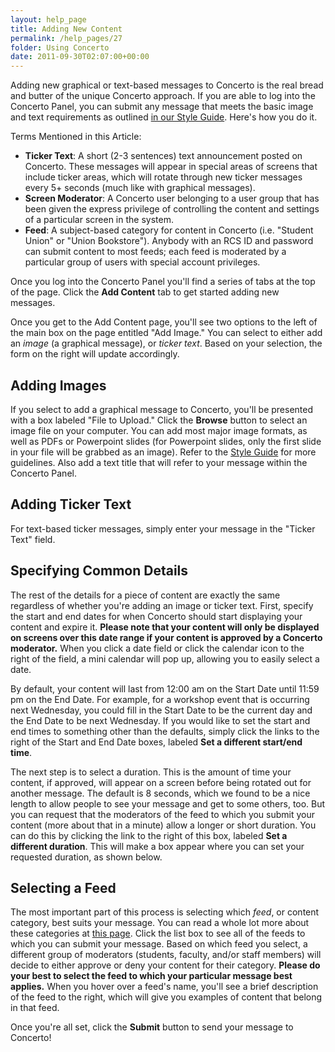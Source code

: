 ```yaml
---
layout: help_page
title: Adding New Content
permalink: /help_pages/27
folder: Using Concerto
date: 2011-09-30T02:07:00+00:00
---
```


Adding new graphical or text-based messages to Concerto is the real bread and butter of the unique Concerto approach. If you are able to log into the Concerto Panel, you can submit any message that meets the basic image and text requirements as outlined [in our Style Guide](/help_pages/1). Here's how you do it.

Terms Mentioned in this Article:

*   **Ticker Text**: A short (2-3 sentences) text announcement posted on Concerto. These messages will appear in special areas of screens that include ticker areas, which will rotate through new ticker messages every 5+ seconds (much like with graphical messages).
*   **Screen Moderator**: A Concerto user belonging to a user group that has been given the express privilege of controlling the content and settings of a particular screen in the system.
*   **Feed**: A subject-based category for content in Concerto (i.e. "Student Union" or "Union Bookstore"). Anybody with an RCS ID and password can submit content to most feeds; each feed is moderated by a particular group of users with special account privileges.

Once you log into the Concerto Panel you'll find a series of tabs at the top of the page. Click the **Add Content** tab to get started adding new messages.

Once you get to the Add Content page, you'll see two options to the left of the main box on the page entitled "Add Image." You can select to either add an _image_ (a graphical message), or _ticker text_. Based on your selection, the form on the right will update accordingly.

## Adding Images

If you select to add a graphical message to Concerto, you'll be presented with a box labeled "File to Upload." Click the **Browse** button to select an image file on your computer. You can add most major image formats, as well as PDFs or Powerpoint slides (for Powerpoint slides, only the first slide in your file will be grabbed as an image). Refer to the [Style Guide](/help_pages/1) for more guidelines. Also add a text title that will refer to your message within the Concerto Panel.

## Adding Ticker Text

For text-based ticker messages, simply enter your message in the "Ticker Text" field.

## Specifying Common Details

The rest of the details for a piece of content are exactly the same regardless of whether you're adding an image or ticker text. First, specify the start and end dates for when Concerto should start displaying your content and expire it. **Please note that your content will only be displayed on screens over this date range if your content is approved by a Concerto moderator.** When you click a date field or click the calendar icon to the right of the field, a mini calendar will pop up, allowing you to easily select a date.

By default, your content will last from 12:00 am on the Start Date until 11:59 pm on the End Date. For example, for a workshop event that is occurring next Wednesday, you could fill in the Start Date to be the current day and the End Date to be next Wednesday. If you would like to set the start and end times to something other than the defaults, simply click the links to the right of the Start and End Date boxes, labeled **Set a different start/end time**.

The next step is to select a duration. This is the amount of time your content, if approved, will appear on a screen before being rotated out for another message. The default is 8 seconds, which we found to be a nice length to allow people to see your message and get to some others, too. But you can request that the moderators of the feed to which you submit your content (more about that in a minute) allow a longer or short duration. You can do this by clicking the link to the right of this box, labeled **Set a different duration**. This will make a box appear where you can set your requested duration, as shown below.

## Selecting a Feed

The most important part of this process is selecting which _feed_, or content category, best suits your message. You can read a whole lot more about these categories at [this page](/help_pages/23). Click the list box to see all of the feeds to which you can submit your message. Based on which feed you select, a different group of moderators (students, faculty, and/or staff members) will decide to either approve or deny your content for their category. **Please do your best to select the feed to which your particular message best applies.** When you hover over a feed's name, you'll see a brief description of the feed to the right, which will give you examples of content that belong in that feed.

Once you're all set, click the **Submit** button to send your message to Concerto!